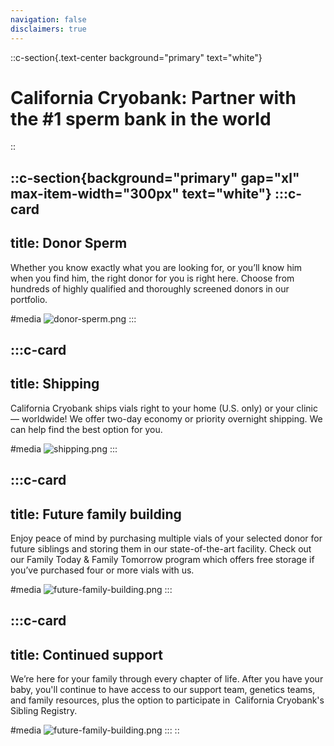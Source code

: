 ```yaml
---
navigation: false
disclaimers: true
---
```


::c-section{.text-center background="primary" text="white"}
# California Cryobank: Partner with the #1 sperm bank in the world
::

::c-section{background="primary" gap="xl" max-item-width="300px" text="white"}
  :::c-card
  ---
  title: Donor Sperm
  ---
  Whether you know exactly what you are looking for, or you’ll know him when you find him, the right donor for you is right here. Choose from hundreds of highly qualified and thoroughly screened donors in our portfolio.
  
  #media
  ![donor-sperm.png](/images/donor-sperm.png)
  :::

  :::c-card
  ---
  title: Shipping
  ---
  California Cryobank ships vials right to your home (U.S. only) or your clinic — worldwide! We offer two-day economy or priority overnight shipping. We can help find the best option for you.
  
  #media
  ![shipping.png](/images/shipping.png)
  :::

  :::c-card
  ---
  title: Future family building
  ---
  Enjoy peace of mind by purchasing multiple vials of your selected donor for future siblings and storing them in our state-of-the-art facility. Check out our Family Today & Family Tomorrow program which offers free storage if you’ve purchased four or more vials with us.
  
  #media
  ![future-family-building.png](/images/future-family-building.png)
  :::

  :::c-card
  ---
  title: Continued support
  ---
  We’re here for your family through every chapter of life. After you have your baby, you'll continue to have access to our support team, genetics teams, and family resources, plus the option to participate in  California Cryobank's Sibling Registry.
  
  #media
  ![future-family-building.png](/images/continued-support.png)
  :::
::
